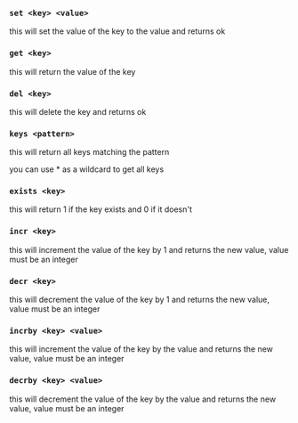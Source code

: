 
### `set <key> <value>`
this will set the value of the key to the value and returns ok

### `get <key>`
this will return the value of the key

### `del <key>`
this will delete the key and returns ok

### `keys <pattern>`
this will return all keys matching the pattern

you can use * as a wildcard to get all keys

### `exists <key>`
this will return 1 if the key exists and 0 if it doesn't

### `incr <key>`
this will increment the value of the key by 1 and returns the new value, value must be an integer

### `decr <key>`
this will decrement the value of the key by 1 and returns the new value, value must be an integer

### `incrby <key> <value>`
this will increment the value of the key by the value and returns the new value, value must be an integer

### `decrby <key> <value>`
this will decrement the value of the key by the value and returns the new value, value must be an integer

